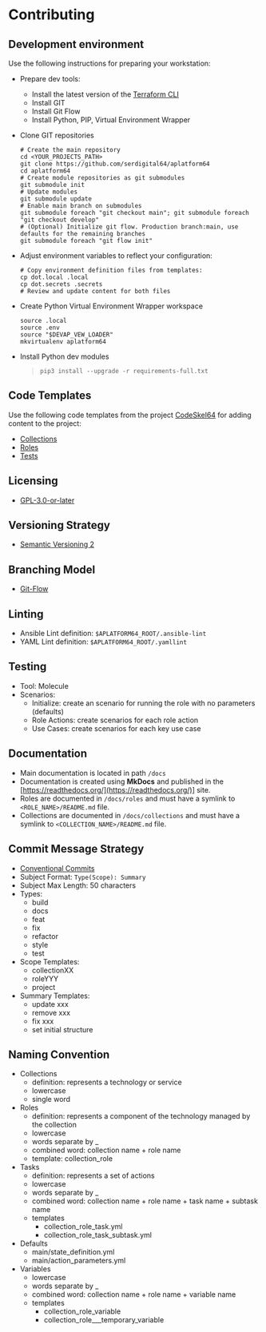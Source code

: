 # Contributing

## Development environment

Use the following instructions for preparing your workstation:

- Prepare dev tools:
  - Install the latest version of the [Terraform CLI](https://www.terraform.io/downloads)
  - Install GIT
  - Install Git Flow
  - Install Python, PIP, Virtual Environment Wrapper
- Clone GIT repositories

  ```shell
  # Create the main repository
  cd <YOUR_PROJECTS_PATH>
  git clone https://github.com/serdigital64/aplatform64
  cd aplatform64
  # Create module repositories as git submodules
  git submodule init
  # Update modules
  git submodule update
  # Enable main branch on submodules
  git submodule foreach "git checkout main"; git submodule foreach "git checkout develop"
  # (Optional) Initialize git flow. Production branch:main, use defaults for the remaining branches
  git submodule foreach "git flow init"
  ```

- Adjust environment variables to reflect your configuration:

  ```shell
  # Copy environment definition files from templates:
  cp dot.local .local
  cp dot.secrets .secrets
  # Review and update content for both files
  ```

- Create Python Virtual Environment Wrapper workspace

  ```shell
  source .local
  source .env
  source "$DEVAP_VEW_LOADER"
  mkvirtualenv aplatform64
  ```

- Install Python dev modules
  > `pip3 install --upgrade -r requirements-full.txt`

## Code Templates

Use the following code templates from the project [CodeSkel64](https://github.com/serdigital64/codeskel64) for adding content to the project:

- [Collections](https://github.com/serdigital64/codeskel64/tree/main/Ansible/skeletons/collections/aplatform64)
- [Roles](https://github.com/serdigital64/codeskel64/tree/main/Ansible/skeletons/roles/aplatform64-full)
- [Tests](https://github.com/serdigital64/codeskel64/tree/main/Ansible/skeletons/molecule/aplatform64)

## Licensing

- [GPL-3.0-or-later](https://www.gnu.org/licenses/gpl-3.0.txt)

## Versioning Strategy

- [Semantic Versioning 2](https://semver.org/)

## Branching Model

- [Git-Flow](https://nvie.com/posts/a-successful-git-branching-model/)

## Linting

- Ansible Lint definition: `$APLATFORM64_ROOT/.ansible-lint`
- YAML Lint definition: `$APLATFORM64_ROOT/.yamllint`

## Testing

- Tool: Molecule
- Scenarios:
  - Initialize: create an scenario for running the role with no parameters (defaults)
  - Role Actions: create scenarios for each role action
  - Use Cases: create scenarios for each key use case

## Documentation

- Main documentation is located in path `/docs`
- Documentation is created using **MkDocs** and published in the [https://readthedocs.org/](https://readthedocs.org/)] site.
- Roles are documented in `/docs/roles` and must have a symlink to `<ROLE_NAME>/README.md` file.
- Collections are documented in `/docs/collections` and must have a symlink to `<COLLECTION_NAME>/README.md` file.

## Commit Message Strategy

- [Conventional Commits](https://www.conventionalcommits.org/en/v1.0.0/)
- Subject Format: `Type(Scope): Summary`
- Subject Max Length: 50 characters
- Types:
  - build
  - docs
  - feat
  - fix
  - refactor
  - style
  - test
- Scope Templates:
  - collectionXX
  - roleYYY
  - project
- Summary Templates:
  - update xxx
  - remove xxx
  - fix xxx
  - set initial structure

## Naming Convention

- Collections
  - definition: represents a technology or service
  - lowercase
  - single word
- Roles
  - definition: represents a component of the technology managed by the collection
  - lowercase
  - words separate by \_
  - combined word: collection name + role name
  - template: collection_role
- Tasks
  - definition: represents a set of actions
  - lowercase
  - words separate by \_
  - combined word: collection name + role name + task name + subtask name
  - templates
    - collection_role_task.yml
    - collection_role_task_subtask.yml
- Defaults
  - main/state_definition.yml
  - main/action_parameters.yml
- Variables
  - lowercase
  - words separate by \_
  - combined word: collection name + role name + variable name
  - templates
    - collection_role_variable
    - collection_role\_\_\_temporary_variable
